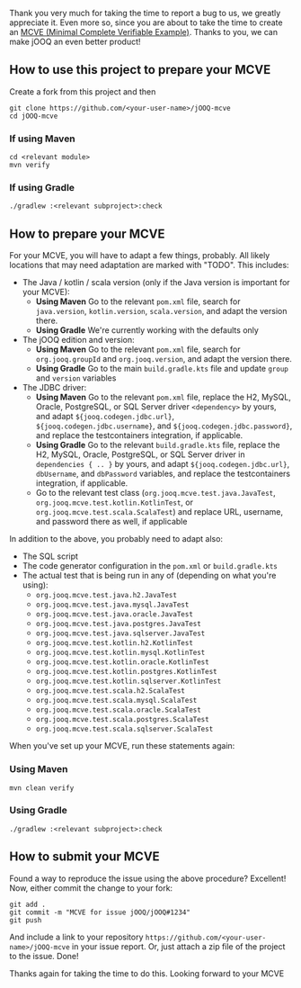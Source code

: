 Thank you very much for taking the time to report a bug to us, we greatly
appreciate it. Even more so, since you are about to take the time to create an
[MCVE (Minimal Complete Verifiable Example)](https://stackoverflow.com/help/minimal-reproducible-example). Thanks to you, we can make jOOQ an
even better product!

## How to use this project to prepare your MCVE

Create a fork from this project and then

```
git clone https://github.com/<your-user-name>/jOOQ-mcve
cd jOOQ-mcve
```

### If using Maven

```
cd <relevant module>
mvn verify
```

### If using Gradle

```
./gradlew :<relevant subproject>:check
```

## How to prepare your MCVE

For your MCVE, you will have to adapt a few things, probably. All likely locations that may need adaptation are marked with "TODO". This includes:

- The Java / kotlin / scala version (only if the Java version is important for your MCVE): 
  - **Using Maven** Go to the relevant `pom.xml` file, search for `java.version`, `kotlin.version`, `scala.version`, and adapt the version there.
  - **Using Gradle** We're currently working with the defaults only
- The jOOQ edition and version: 
  - **Using Maven** Go to the relevant `pom.xml` file, search for `org.jooq.groupId` and `org.jooq.version`, and adapt the version there.
  - **Using Gradle** Go to the main `build.gradle.kts` file and update `group` and `version` variables
- The JDBC driver: 
  - **Using Maven** Go to the relevant `pom.xml` file, replace the H2, MySQL, Oracle, PostgreSQL, or SQL Server driver `<dependency>` by yours, and adapt `${jooq.codegen.jdbc.url}`, `${jooq.codegen.jdbc.username}`, and `${jooq.codegen.jdbc.password}`, and replace the testcontainers integration, if applicable.
  - **Using Gradle** Go to the relevant `build.gradle.kts` file, replace the H2, MySQL, Oracle, PostgreSQL, or SQL Server driver in `dependencies { .. }` by yours, and adapt `${jooq.codegen.jdbc.url}`, `dbUsername`, and `dbPassword` variables, and replace the testcontainers integration, if applicable.
  - Go to the relevant test class (`org.jooq.mcve.test.java.JavaTest`, `org.jooq.mcve.test.kotlin.KotlinTest`, or `org.jooq.mcve.test.scala.ScalaTest`) and replace URL, username, and password there as well, if applicable
  
In addition to the above, you probably need to adapt also:

- The SQL script
- The code generator configuration in the `pom.xml` or `build.gradle.kts`
- The actual test that is being run in any of (depending on what you're using):
  - `org.jooq.mcve.test.java.h2.JavaTest`
  - `org.jooq.mcve.test.java.mysql.JavaTest`
  - `org.jooq.mcve.test.java.oracle.JavaTest`
  - `org.jooq.mcve.test.java.postgres.JavaTest`
  - `org.jooq.mcve.test.java.sqlserver.JavaTest`
  - `org.jooq.mcve.test.kotlin.h2.KotlinTest`
  - `org.jooq.mcve.test.kotlin.mysql.KotlinTest`
  - `org.jooq.mcve.test.kotlin.oracle.KotlinTest`
  - `org.jooq.mcve.test.kotlin.postgres.KotlinTest`
  - `org.jooq.mcve.test.kotlin.sqlserver.KotlinTest`
  - `org.jooq.mcve.test.scala.h2.ScalaTest`
  - `org.jooq.mcve.test.scala.mysql.ScalaTest`
  - `org.jooq.mcve.test.scala.oracle.ScalaTest`
  - `org.jooq.mcve.test.scala.postgres.ScalaTest`
  - `org.jooq.mcve.test.scala.sqlserver.ScalaTest`

When you've set up your MCVE, run these statements again:

### Using Maven

```
mvn clean verify
```

### Using Gradle

```
./gradlew :<relevant subproject>:check
```

## How to submit your MCVE

Found a way to reproduce the issue using the above procedure? Excellent! Now, either commit the change to your fork:

```
git add .
git commit -m "MCVE for issue jOOQ/jOOQ#1234"
git push
```

And include a link to your repository `https://github.com/<your-user-name>/jOOQ-mcve` in your issue report. Or, just attach a zip file of the project to the issue. Done!

Thanks again for taking the time to do this. Looking forward to your MCVE
